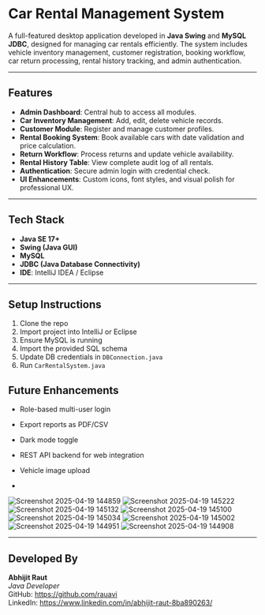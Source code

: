 # Car Rental Management System

A full-featured desktop application developed in **Java Swing** and **MySQL JDBC**, designed for managing car rentals efficiently.
The system includes vehicle inventory management, customer registration, booking workflow, car return processing, rental history tracking, and admin authentication.

---

## Features

- **Admin Dashboard**: Central hub to access all modules.
- **Car Inventory Management**: Add, edit, delete vehicle records.
- **Customer Module**: Register and manage customer profiles.
- **Rental Booking System**: Book available cars with date validation and price calculation.
- **Return Workflow**: Process returns and update vehicle availability.
- **Rental History Table**: View complete audit log of all rentals.
- **Authentication**: Secure admin login with credential check.
- **UI Enhancements**: Custom icons, font styles, and visual polish for professional UX.

---

## Tech Stack

- **Java SE 17+**
- **Swing (Java GUI)**
- **MySQL**
- **JDBC (Java Database Connectivity)**
- **IDE**: IntelliJ IDEA / Eclipse

---

## Setup Instructions

1. Clone the repo
2. Import project into IntelliJ or Eclipse
3. Ensure MySQL is running
4. Import the provided SQL schema
5. Update DB credentials in `DBConnection.java`
6. Run `CarRentalSystem.java`




## Future Enhancements

- Role-based multi-user login
- Export reports as PDF/CSV
- Dark mode toggle
- REST API backend for web integration
- Vehicle image upload

- 
![Screenshot 2025-04-19 144859](https://github.com/user-attachments/assets/d73e4fb7-70a5-40df-92dc-0b736709824e)
![Screenshot 2025-04-19 145222](https://github.com/user-attachments/assets/6378d5cb-9dd5-422e-926c-0f660f9ec2a9)
![Screenshot 2025-04-19 145132](https://github.com/user-attachments/assets/b8c838ec-aa2e-4e2f-8518-0c0e982ef26b)
![Screenshot 2025-04-19 145100](https://github.com/user-attachments/assets/9a92ce7d-dc89-4d69-8401-eea776c96eab)
![Screenshot 2025-04-19 145034](https://github.com/user-attachments/assets/1949ed43-4c5a-4c34-9593-755d3792d2f6)
![Screenshot 2025-04-19 145002](https://github.com/user-attachments/assets/189f0a99-096f-48af-998b-bd14ad4f2ff3)
![Screenshot 2025-04-19 144951](https://github.com/user-attachments/assets/e18bfe6b-f93f-4490-89e5-3c2bfc54e447)
![Screenshot 2025-04-19 144908](https://github.com/user-attachments/assets/95c48e80-925d-4b40-8451-16d589aefb86)

---
## Developed By

**Abhijit Raut**  
*Java Developer*  
GitHub: https://github.com/rauavi  
LinkedIn: https://www.linkedin.com/in/abhijit-raut-8ba890263/


